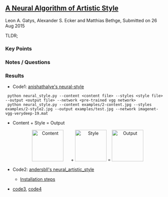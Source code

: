 ## [A Neural Algorithm of Artistic Style](https://arxiv.org/abs/1508.06576)
Leon A. Gatys, Alexander S. Ecker and Matthias Bethge, Submitted on 26 Aug 2015

TLDR; 

### Key Points

### Notes / Questions

### Results

* Code1: [anishathalye's neural-style](https://github.com/anishathalye/neural-style)

 ```
  python neural_style.py --content <content file> --styles <style file> --output <output file> --network <pre-trained vgg network>
  python neural_style.py --content examples/2-content.jpg --styles examples/2-style2.jpg --output examples/test.jpg --network imagenet-vgg-verydeep-19.mat
 ```
 * Content + Style = Output
<p align="center">
<img src="https://github.com/gcunhase/PaperNotes/blob/master/notes/imgs/neuralstyle_content.jpg" height="100" alt="Content" hspace="20"> +
 <img src="https://github.com/gcunhase/PaperNotes/blob/master/notes/imgs/neuralstyle_style.jpg" height="100" alt="Style"> = 
 <img src="https://github.com/gcunhase/PaperNotes/blob/master/notes/imgs/neuralstyle_output.jpg" height="100" alt="Output">
</p>


* Code2: [andersbll's neural_artistic_style](https://github.com/andersbll/neural_artistic_style)
  * [Installation steps](http://blog.josephmisiti.com/making-neural-art)
 
 
* [code3](https://github.com/cysmith/neural-style-tf), [code4](https://github.com/lengstrom/fast-style-transfer)


